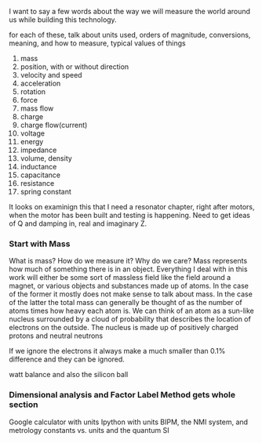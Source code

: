 
I want to say a few words about the way we will measure the world around us while building this technology.

for each of these, talk about units used, orders of magnitude, conversions, meaning, and how to measure, typical values of things

1. mass
2. position, with or without direction
3. velocity and speed
4. acceleration
5. rotation
6. force
7. mass flow
8. charge
9. charge flow(current)
10. voltage
11. energy
12. impedance
13. volume, density
14. inductance
15. capacitance
16. resistance
17. spring constant


It looks on examinign this that I need a resonator chapter, right after motors, when the motor has been built and testing is happening.  Need to get ideas of Q and damping in, real and imaginary Z.  

### Start with Mass

What is mass?  How do we measure it? Why do we care?  Mass represents how much of something there is in an object.  Everything I deal with in this work will either be some sort of massless field like the field around a magnet, or various objects and substances made up of atoms.  In the case of the former it mostly does not make sense to talk about mass.  In the case of the latter the total mass can generally be thought of as the number of atoms times how heavy each atom is.  We can think of an atom as a sun-like nucleus surrounded by a cloud of probability that describes the location of electrons on the outside.  The nucleus is made up of positively charged protons and neutral neutrons

If we ignore the electrons it always make a much smaller than 0.1% difference and they can be ignored.  

watt balance and also the silicon ball

### Dimensional analysis and Factor Label Method gets whole section

Google calculator with units
Ipython with units
BIPM, the NMI system, and metrology
constants vs. units and the quantum SI
